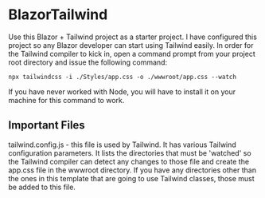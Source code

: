 # BlazorTailwind
Use this Blazor + Tailwind project as a starter project. I have configured this project so any Blazor developer can start using Tailwind easily.
In order for the Tailwind compiler to kick in, open a command prompt from your project root directory and issue the following command:
```
npx tailwindcss -i ./Styles/app.css -o ./wwwroot/app.css --watch
```
If you have never worked with Node, you will have to install it on your machine for this command to work.
## Important Files
tailwind.config.js - this file is used by Tailwind. It has various Tailwind configuration parameters. It lists the directories that must
be 'watched' so the Tailwind compiler can detect any changes to those file and create the app.css file in the wwwroot directory. If you have any directories
other than the ones in this template that are going to use Tailwind classes, those must be added to this file.

